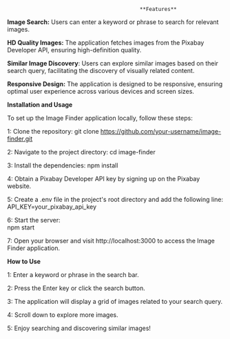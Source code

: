                                                **Features**
                                               
**Image Search:** Users can enter a keyword or phrase to search for relevant images.

**HD Quality Images:** The application fetches images from the Pixabay Developer API, ensuring high-definition quality.

**Similar Image Discovery**: Users can explore similar images based on their search query, facilitating the discovery of visually related content.

**Responsive Design:** The application is designed to be responsive, ensuring optimal user experience across various devices and screen sizes.





**Installation and Usage**

To set up the Image Finder application locally, follow these steps:
   
   1: Clone the repository:
       git clone https://github.com/your-username/image-finder.git
       
   2: Navigate to the project directory:
       cd image-finder
       
   3: Install the dependencies:
      npm install
      
   4: Obtain a Pixabay Developer API key by signing up on the Pixabay website.
   
   5: Create a .env file in the project's root directory and add the following line:
       API_KEY=your_pixabay_api_key
       
       
   6: Start the server:  
        npm start
        
   7:  Open your browser and visit http://localhost:3000 to access the Image Finder application.
   
   
   
   
   **How to Use**
   
  1: Enter a keyword or phrase in the search bar.
  
  2: Press the Enter key or click the search button.
  
  3: The application will display a grid of images related to your search query.
  
  4:  Scroll down to explore more images.
  
  5: Enjoy searching and discovering similar images!
  
  
  
  
  



      





